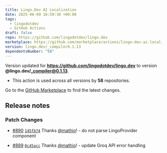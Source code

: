 ```yaml
---
title: Lingo.Dev AI Localization
date: 2025-06-09 16:59:30 +00:00
tags:
  - lingodotdev
  - GitHub Actions
draft: false
repo: https://github.com/lingodotdev/lingo.dev
marketplace: https://github.com/marketplace/actions/lingo-dev-ai-localization
version: lingo.dev/_compiler0.1.13
dependentsNumber: "58"
---
```



Version updated for **https://github.com/lingodotdev/lingo.dev** to version **@lingo.dev/_compiler@0.1.13**.
- This action is used across all versions by **58** repositories.

Go to the [GitHub Marketplace](https://github.com/marketplace/actions/lingo-dev-ai-localization) to find the latest changes.

## Release notes

### Patch Changes

-   [#890](https://github.com/lingodotdev/lingo.dev/pull/890) [`145fb74`](https://github.com/lingodotdev/lingo.dev/commit/145fb74c09b42c8810f351be5a641b1366881ae1) Thanks [@mathio](https://github.com/mathio)! - do not parse LingoProvider component

-   [#889](https://github.com/lingodotdev/lingo.dev/pull/889) [`0c45acc`](https://github.com/lingodotdev/lingo.dev/commit/0c45accfc45e63f597758c47033bc58d2f6059b5) Thanks [@mathio](https://github.com/mathio)! - update Groq API error handling

